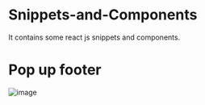 # Snippets-and-Components

It contains some react js snippets and components.
 
# Pop up footer
![image](https://github.com/reallywasi/Snippets-and-Components/assets/118682540/b342d12d-6727-4644-b147-81162bfc2fc8)
